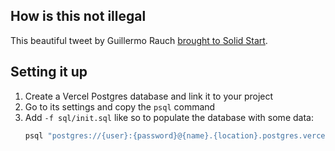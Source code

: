 ## How is this not illegal

This beautiful tweet by Guillermo Rauch [brought to Solid Start](https://github.com/ADRlANO/illegal-solid-postgres/blob/77259b48eda07de5ff4cc9672d3cf6291beaa6ae/src/routes/index.tsx#LL10C1-L10C1).

## Setting it up

1. Create a Vercel Postgres database and link it to your project
2. Go to its settings and copy the `psql` command
3. Add `-f sql/init.sql` like so to populate the database with some data:
   ```sh
   psql "postgres://{user}:{password}@{name}.{location}.postgres.vercel-storage.com:5432/verceldb" -f init.sql
   ```